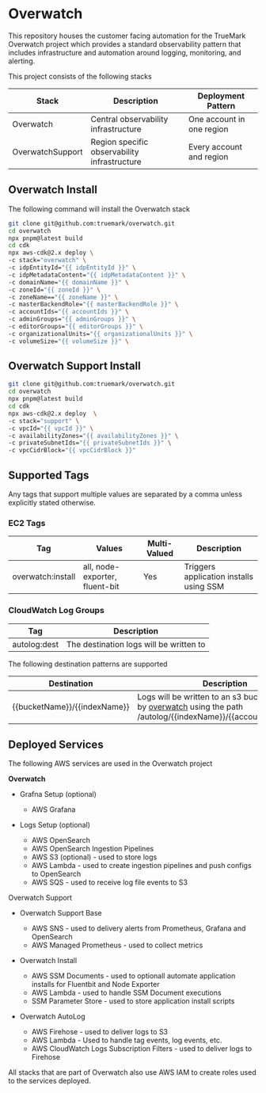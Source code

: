 # Overwatch

This repository houses the customer facing automation for the TrueMark Overwatch project which provides
a standard observability pattern that includes infrastructure and automation around logging, monitoring,
and alerting.

This project consists of the following stacks

| Stack            | Description                                    | Deployment Pattern        |
|------------------|------------------------------------------------|---------------------------|
| Overwatch        | Central observability infrastructure           | One account in one region |
| OverwatchSupport | Region specific observability infrastructure   | Every account and region  |

## Overwatch Install

The following command will install the Overwatch stack

```bash
git clone git@github.com:truemark/overwatch.git
cd overwatch
npx pnpm@latest build
cd cdk
npx aws-cdk@2.x deploy \
-c stack="overwatch" \
-c idpEntityId="{{ idpEntityId }}" \
-c idpMetadataContent="{{ idpMetadataContent }}" \
-c domainName="{{ domainName }}" \
-c zoneId="{{ zoneId }}" \
-c zoneName=="{{ zoneName }}" \
-c masterBackendRole="{{ masterBackendRole }}" \
-c accountIds="{{ accountIds }}" \
-c adminGroups="{{ adminGroups }}" \
-c editorGroups="{{ editorGroups }}" \
-c organizationalUnits="{{ organizationalUnits }}" \
-c volumeSize="{{ volumeSize }}" \
```

## Overwatch Support Install

```bash
git clone git@github.com:truemark/overwatch.git
cd overwatch
npx pnpm@latest build
cd cdk
npx aws-cdk@2.x deploy  \
-c stack="support" \
-c vpcId="{{ vpcId }}" \
-c availabilityZones="{{ availabilityZones }}" \
-c privateSubnetIds="{{ privateSubnetIds }}" \
-c vpcCidrBlock="{{ vpcCidrBlock }}"
```

## Supported Tags

Any tags that support multiple values are separated by a comma unless explicitly stated otherwise.

### EC2 Tags

| Tag               | Values                         | Multi-Valued | Description                             |
|-------------------|--------------------------------|--------------|-----------------------------------------|
| overwatch:install | all, node-exporter, fluent-bit | Yes          | Triggers application installs using SSM |

### CloudWatch Log Groups

| Tag               | Description                             |
|-------------------|-----------------------------------------|
| autolog:dest      | The destination logs will be written to |

The following destination patterns are supported

| Destination                  | Description                                                                                                                                                      |
|------------------------------|------------------------------------------------------------------------------------------------------------------------------------------------------------------|
| {{bucketName}}/{{indexName}} | Logs will be written to an s3 bucket managed by [overwatch](https://github.com/truemark/overwatch) using the path /autolog/{{indexName}}/{{account}}/{{region}}/ |

## Deployed Services

The following AWS services are used in the Overwatch project

**Overwatch**

 - Grafna Setup (optional)
   - AWS Grafana

 - Logs Setup (optional)
   - AWS OpenSearch
   - AWS OpenSearch Ingestion Pipelines
   - AWS S3 (optional) - used to store logs
   - AWS Lambda - used to create ingestion pipelines and push configs to OpenSearch
   - AWS SQS - used to receive log file events to S3

Overwatch Support

 - Overwatch Support Base
   - AWS SNS - used to delivery alerts from Prometheus, Grafana and OpenSearch
   - AWS Managed Prometheus - used to collect metrics

 - Overwatch Install
   - AWS SSM Documents - used to optionall automate application installs for Fluentbit and Node Exporter
   - AWS Lambda - used to handle SSM Document executions
   - SSM Parameter Store - used to store application install scripts

 - Overwatch AutoLog
   - AWS Firehose - used to deliver logs to S3
   - AWS Lambda - Used to handle tag events, log events, etc.
   - AWS CloudWatch Logs Subscription Filters - used to deliver logs to Firehose

All stacks that are part of Overwatch also use AWS IAM to create roles used to the services deployed.
